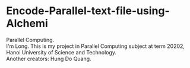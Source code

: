 # Encode-Parallel-text-file-using-Alchemi
Parallel Computing.<br />
I'm Long. This is my project in Parallel Computing subject at term 20202, Hanoi University of Science and Technology.<br />
Another creators: Hung Do Quang.
